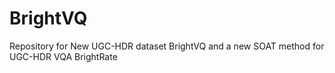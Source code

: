 # BrightVQ
Repository for New UGC-HDR dataset BrightVQ and a new SOAT method for UGC-HDR VQA BrightRate
